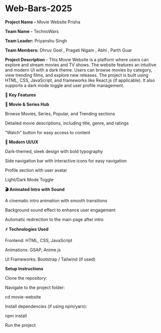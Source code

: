 # Web-Bars-2025

**Project Name -** Movie Website Prisha 

**Team Name -** TechnoWars

**Team Leader:** Priyanshu Singh 

**Team Members:** Dhruv Goel , Pragati Nigam , Abhi , Parth Guar

**Project Description** - This Movie Website is a platform where users can explore and stream movies and TV shows. The website features an intuitive and modern UI with a dark theme. Users can browse movies by category, view trending films, and explore new releases. The project is built using HTML, CSS, JavaScript, and frameworks like React.js (if applicable). It also supports a dark mode toggle and user profile management.


**🌟 Key Features**

**🎥 Movie & Series Hub**

Browse Movies, Series, Popular, and Trending sections

Detailed movie descriptions, including title, genre, and ratings

"Watch" button for easy access to content

**🎨 Modern UI/UX**

Dark-themed, sleek design with bold typography

Side navigation bar with interactive icons for easy navigation

Profile section with user avatar

Light/Dark Mode Toggle

**🎬 Animated Intro with Sound**

A cinematic intro animation with smooth transitions

Background sound effect to enhance user engagement

Automatic redirection to the main page after intro

**⚡ Technologies Used**

Frontend: HTML, CSS, JavaScript

Animations: GSAP, Anime.js

UI Frameworks: Bootstrap / Tailwind (if used)


**Setup Instructions**

Clone the repository:

Navigate to the project folder:

cd movie-website

Install dependencies (if using npm/yarn):

npm install  

Run the project

